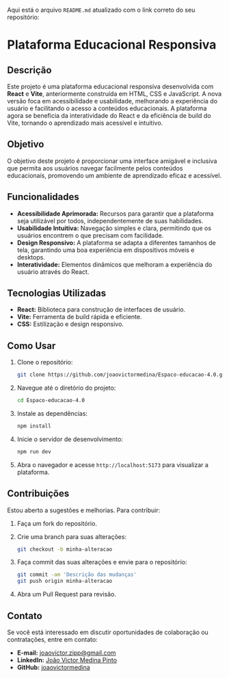 Aqui está o arquivo `README.md` atualizado com o link correto do seu repositório:

# Plataforma Educacional Responsiva

## Descrição

Este projeto é uma plataforma educacional responsiva desenvolvida com **React** e **Vite**, anteriormente construída em HTML, CSS e JavaScript. A nova versão foca em acessibilidade e usabilidade, melhorando a experiência do usuário e facilitando o acesso a conteúdos educacionais. A plataforma agora se beneficia da interatividade do React e da eficiência de build do Vite, tornando o aprendizado mais acessível e intuitivo.

## Objetivo

O objetivo deste projeto é proporcionar uma interface amigável e inclusiva que permita aos usuários navegar facilmente pelos conteúdos educacionais, promovendo um ambiente de aprendizado eficaz e acessível.

## Funcionalidades

- **Acessibilidade Aprimorada:** Recursos para garantir que a plataforma seja utilizável por todos, independentemente de suas habilidades.
- **Usabilidade Intuitiva:** Navegação simples e clara, permitindo que os usuários encontrem o que precisam com facilidade.
- **Design Responsivo:** A plataforma se adapta a diferentes tamanhos de tela, garantindo uma boa experiência em dispositivos móveis e desktops.
- **Interatividade:** Elementos dinâmicos que melhoram a experiência do usuário através do React.

## Tecnologias Utilizadas

- **React:** Biblioteca para construção de interfaces de usuário.
- **Vite:** Ferramenta de build rápida e eficiente.
- **CSS:** Estilização e design responsivo.

## Como Usar

1. Clone o repositório:

   ```bash
   git clone https://github.com/joaovictormedina/Espaco-educacao-4.0.git
   ```

2. Navegue até o diretório do projeto:

   ```bash
   cd Espaco-educacao-4.0
   ```

3. Instale as dependências:

   ```bash
   npm install
   ```

4. Inicie o servidor de desenvolvimento:

   ```bash
   npm run dev
   ```

5. Abra o navegador e acesse `http://localhost:5173` para visualizar a plataforma.

## Contribuições

Estou aberto a sugestões e melhorias. Para contribuir:

1. Faça um fork do repositório.

2. Crie uma branch para suas alterações:

   ```bash
   git checkout -b minha-alteracao
   ```

3. Faça commit das suas alterações e envie para o repositório:

   ```bash
   git commit -am 'Descrição das mudanças'
   git push origin minha-alteracao
   ```

4. Abra um Pull Request para revisão.

## Contato

Se você está interessado em discutir oportunidades de colaboração ou contratações, entre em contato:

- **E-mail:** [joaovictor.zipp@gmail.com](mailto:joaovictor.zipp@gmail.com)
- **LinkedIn:** [João Victor Medina Pinto](https://www.linkedin.com/in/joaovictormedina)
- **GitHub:** [joaovictormedina](https://github.com/joaovictormedina)
